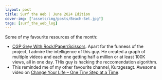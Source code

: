 ```yaml
---
layout: post
title: Surf the Web | June 2024 Edition
cover-img: ["assets/img/posts/Beach-Set.jpg"]
tags: [surf_the_web_log]
---
```


Some of my favourite resources of the month:
* [CGP Grey With Rock/Paper/Scissors](https://youtu.be/PmWQmZXYd74). Apart for the funness of the project, I admire the intelligence of this guy. He created a graph of multiple videos and each one getting half a million or at least 100K views, all in one day. THis guy is hacking the reccomendation algorithm.
* This reminded me of my other favourite channel, Kurzgesagt. Awesome video on [Change Your Life – One Tiny Step at a Time](https://youtu.be/75d_29QWELk).
